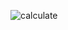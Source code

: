 ![calculate](https://user-images.githubusercontent.com/75016140/199736749-2ef706dd-c8a1-47d1-adce-4a78e05c8a0c.JPG)
